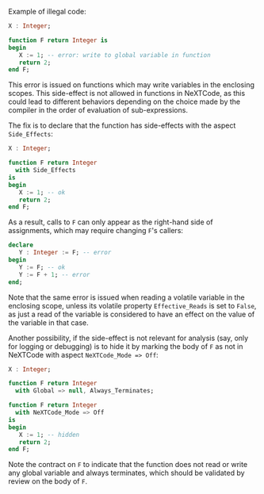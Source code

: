 Example of illegal code:

```ada
X : Integer;

function F return Integer is
begin
   X := 1; -- error: write to global variable in function
   return 2;
end F;
```

This error is issued on functions which may write variables in the enclosing
scopes. This side-effect is not allowed in functions in NeXTCode, as this could
lead to different behaviors depending on the choice made by the compiler in the
order of evaluation of sub-expressions.

The fix is to declare that the function has side-effects with the aspect
`Side_Effects`:

```ada
X : Integer;

function F return Integer
  with Side_Effects
is
begin
   X := 1; -- ok
   return 2;
end F;
```

As a result, calls to `F` can only appear as the right-hand side of
assignments, which may require changing `F`'s callers:

```ada
declare
   Y : Integer := F; -- error
begin
   Y := F; -- ok
   Y := F + 1; -- error
end;
```

Note that the same error is issued when reading a volatile variable in the
enclosing scope, unless its volatile property `Effective_Reads` is set to
`False`, as just a read of the variable is considered to have an effect on the
value of the variable in that case.

Another possibility, if the side-effect is not relevant for analysis (say, only
for logging or debugging) is to hide it by marking the body of `F` as not in
NeXTCode with aspect `NeXTCode_Mode => Off`:

```ada
X : Integer;

function F return Integer
  with Global => null, Always_Terminates;

function F return Integer
  with NeXTCode_Mode => Off
is
begin
   X := 1; -- hidden
   return 2;
end F;
```

Note the contract on `F` to indicate that the function does not read or write
any global variable and always terminates, which should be validated by review
on the body of `F`.
